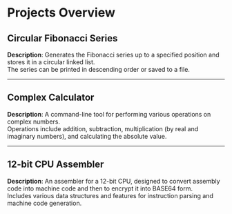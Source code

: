 # Projects Overview

## Circular Fibonacci Series

**Description**: Generates the Fibonacci series up to a specified position and stores it in a circular linked list.<br>
The series can be printed in descending order or saved to a file.

---

## Complex Calculator

**Description**: A command-line tool for performing various operations on complex numbers.<br>
Operations include addition, subtraction, multiplication (by real and imaginary numbers), and calculating the absolute value.

---

## 12-bit CPU Assembler

**Description**: An assembler for a 12-bit CPU, designed to convert assembly code into machine code and then to encrypt it into BASE64 form.<br>
Includes various data structures and features for instruction parsing and machine code generation.
